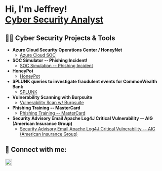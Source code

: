 <h1>Hi, I'm Jeffrey! <br/><a href="https://www.linkedin.com/in/jeffrey-frye-12a95ba2" /> Cyber Security Analyst</a>
  
 <!-- <a href="https://www.linkedin.com/in/jeffrey-frye-12a95ba2/">Cybersecurity Professional</a> -->

<h2>👨‍💻 Cyber Security Projects & Tools </h2>

- <b>Azure Cloud Security Operations Center / HoneyNet</b>
  - [Azure Cloud SOC](https://github.com/JFrye2Fly/Azure-Cloud-SOC)
- <b>SOC Simulator -- Phishing Incident!</b>
  - [SOC Simulation -- Phishing Incident](https://github.com/JFrye2Fly/SOC-Simulator----Phishing-Incident)
- <b>HoneyPot</b>
  - [HoneyPot](https://github.com/JFrye2Fly/HoneyPot)
- <b>SPLUNK queries to investigate fraudulent events for CommonWealth Bank</b>
  - [SPLUNK](https://github.com/JFrye2Fly/Splunk)
- <b>Vulnerability Scanning with Burpsuite</b>
  - [Vulnerability Scan w/ Burpsuite](https://github.com/JFrye2Fly/VulnerabilityScanWBurpSuite/blob/main/README.md)
- <b>Phishing Training -- MasterCard</b>
  - [Phishing Training -- MasterCard](https://github.com/JFrye2Fly/Phishing-Training---MasterCartd)
- <b>Security Advisory Email Apache Log4J Critical Vulnerability  -- AIG (American Insurance Group)</b>
  - [Security Advisory Email Apache Log4J Critical Vulnerability  -- AIG (American Insurance Group)](https://github.com/JFrye2Fly/AIG-Security-Advisory-Email-Critical-Vulnerability)

<!--  
- <b>Analyzing packet captures with Wireshark</b>
  - [WireShark](https://github.com/JFrye2Fly/Wireshark)
- <b>SQL queries for failed loginattempts</b>
  - [SQL Operators in use](https://github.com/JFrye2Fly/SQL)
- <b>Change File Permissions with Linux</b>
  - [Command line](https://github.com/JFrye2Fly/LinuxChangePermissions)
  -->

    


<h2> 🤳 Connect with me:</h2>

[<img align="left" alt="JeffreyFrye | LinkedIn" width="22px" src="https://cdn.jsdelivr.net/npm/simple-icons@v3/icons/linkedin.svg" color="white" backgroundColo="white" />][linkedin]

[linkedin]: https://www.linkedin.com/in/jeffrey-frye-12a95ba2

